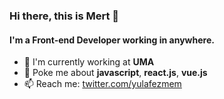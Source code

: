 ### Hi there, this is Mert 👋

#### I'm a Front-end Developer working in anywhere.

- 🏢 I'm currently working at **UMA**
- 💬 Poke me about **javascript**, **react.js**, **vue.js**
- 📫 Reach me: [twitter.com/yulafezmem](https://twitter.com/yulafezmem)
